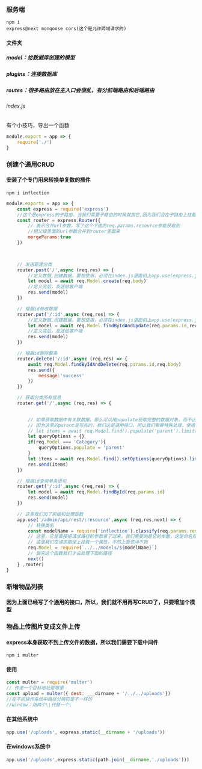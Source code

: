 ### 服务端

```shell
npm i
express@next mongoose cors(这个是允许跨域请求的)
```

#### 文件夹

##### model：给数据库创建的模型

##### plugins：连接数据库

##### routes：很多路由放在主入口会很乱，有分前端路由和后端路由

###### index.js

有个小技巧，导出一个函数

```js
module.export = app => {
	require('./')
}
```

### 创建个通用CRUD

#### 安装了个专门用来转换单复数的插件

```shell
npm i inflection
```

```js
module.exports = app => {
    const express = require('express')
    //这个是express的子路由，当我们需要子路由的时候就用它,因为我们会在子路由上挂载各种各样的东西
    const router = express.Router({
        // 表示合并url参数，写了这个下面的req.params.resource参能获取到
        //把父级里面的url参数合并到router里面来
        mergeParams:true
    })

    

    // 发送新建分类
    router.post('/',async (req,res) => {
        //定义数据,创建数据，要想使用，必须在index.js里面机上app.use(express.json())
        let model = await req.Model.create(req.body)
        //定义完后，发送给客户端
        res.send(model)
    })

    // 根据id修改数据
    router.put('/:id',async (req,res) => {
        //定义数据,创建数据，要想使用，必须在index.js里面机上app.use(express.json())
        let model = await req.Model.findByIdAndUpdate(req.params.id,req.body)
        //定义完后，发送给客户端
        res.send(model)
    })

    // 根据id删除整条
    router.delete('/:id',async (req,res) => {
        await req.Model.findByIdAndDelete(req.params.id,req.body)
        res.send({
            message:'success'
        })
    })

    // 获取分类所有信息
    router.get('/',async (req,res) => {
        

        // 如果获取数据中有关联数据，那么可以用populate获取完整的数据对象，而不止是关联那个
        // 因为这里的parent是写死的，我们这是通用接口，所以我们需要特殊处理，使用setOptions方法
        // let items = await req.Model.find().populate('parent').limit(10)
        let queryOptions = {}
        if(req.Model === 'Category'){
            queryOptions.populate = 'parent'
        }
        let items = await req.Model.find().setOptions(queryOptions).limit(10)
        res.send(items)
    })

    // 根据id查询单条语句
    router.get('/:id',async (req,res) => {
        let model = await req.Model.findById(req.params.id)
        res.send(model)
    })

    // 这里我们加了前缀和处理函数
    app.use('/admin/api/rest/:resource',async (req,res,next) => {
        // 转换类名
        const modelName = require('inflection').classify(req.params.resource)
        // 这里，它是直接把请求路径的参数拿了过来，我们需要的是它的单数，这是命名规范
        // 这里我们在请求路径上挂载一个属性，不然上面访问不到
        req.Model = require(`../../models/${modelName}`)
        // 做完这个函数我们才去处理下面的路径
        next()
    } ,router)
}
```

### 新增物品列表

#### 因为上面已经写了个通用的接口，所以，我们就不用再写CRUD了，只要增加个模型

### 物品上传图片变成文件上传

#### express本身获取不到上传文件的数据，所以我们需要下载中间件

```shell
npm i multer
```

#### 使用

```js
const multer = require('multer')
// 传递一个目标地址是哪里
const upload = multer({ dest: ___dirname + '/../../uploads'})
//在不同操作系统中路径分隔符是不一样的
//window：用两个\\代替一个\

```

#### 在其他系统中

```js
app.use('/uploads', express.static(__dirname + '/uploads'))
```

#### 在windows系统中

```js
app.use('/uploads',express.static(path.join(__dirname,'./uploads')))
```

